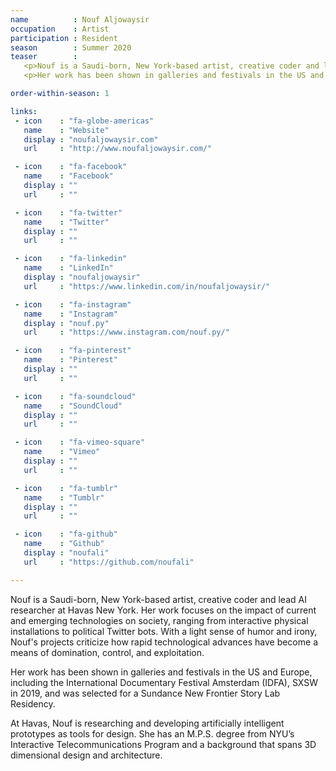 ```yaml
---
name          : Nouf Aljowaysir
occupation    : Artist
participation : Resident
season        : Summer 2020
teaser        :
   <p>Nouf is a Saudi-born, New York-based artist, creative coder and lead AI researcher at Havas New York. Her work focuses on the impact of current and emerging technologies on society, ranging from interactive physical installations to political Twitter bots.</p>
   <p>Her work has been shown in galleries and festivals in the US and Europe, including the International Documentary Festival Amsterdam (IDFA), SXSW in 2019, and was selected for a Sundance New Frontier Story Lab Residency.</p>

order-within-season: 1

links:
 - icon    : "fa-globe-americas"
   name    : "Website"
   display : "noufaljowaysir.com"
   url     : "http://www.noufaljowaysir.com/"

 - icon    : "fa-facebook"
   name    : "Facebook"
   display : ""
   url     : ""

 - icon    : "fa-twitter"
   name    : "Twitter"
   display : ""
   url     : ""

 - icon    : "fa-linkedin"
   name    : "LinkedIn"
   display : "noufaljowaysir"
   url     : "https://www.linkedin.com/in/noufaljowaysir/"

 - icon    : "fa-instagram"
   name    : "Instagram"
   display : "nouf.py"
   url     : "https://www.instagram.com/nouf.py/"

 - icon    : "fa-pinterest"
   name    : "Pinterest"
   display : ""
   url     : ""

 - icon    : "fa-soundcloud"
   name    : "SoundCloud"
   display : ""
   url     : ""

 - icon    : "fa-vimeo-square"
   name    : "Vimeo"
   display : ""
   url     : ""

 - icon    : "fa-tumblr"
   name    : "Tumblr"
   display : ""
   url     : ""

 - icon    : "fa-github"
   name    : "Github"
   display : "noufali"
   url     : "https://github.com/noufali"

---
```

Nouf is a Saudi-born, New York-based artist, creative coder and lead AI researcher at Havas New York. Her work focuses on the impact of current and emerging technologies on society, ranging from interactive physical installations to political Twitter bots. With a light sense of humor and irony, Nouf's projects criticize how rapid technological advances have become a means of domination, control, and exploitation.

Her work has been shown in galleries and festivals in the US and Europe, including the International Documentary Festival Amsterdam (IDFA), SXSW in 2019, and was selected for a Sundance New Frontier Story Lab Residency.

At Havas, Nouf is researching and developing artificially intelligent prototypes as tools for design. She has an M.P.S. degree from NYU’s Interactive Telecommunications Program and a background that spans 3D dimensional design and architecture.